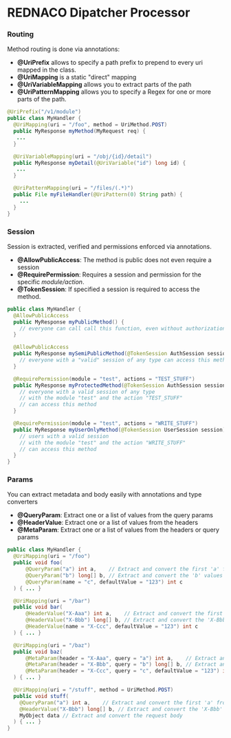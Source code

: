 # REDNACO Dipatcher Processor

### Routing

Method routing is done via annotations:
 - **@UriPrefix** allows to specify a path prefix to prepend to every uri mapped in the class.
 - **@UriMapping** is a static "direct" mapping
 - **@UriVariableMapping** allows you to extract parts of the path
 - **@UriPatternMapping** allows you to specify a Regex for one or more parts of the path.
```java
@UriPrefix("/v1/module")
public class MyHandler {
  @UriMapping(uri = "/foo", method = UriMethod.POST)
  public MyResponse myMethod(MyRequest req) {
   ...
  }

  @UriVariableMapping(uri = "/obj/{id}/detail")
  public MyResponse myDetail(@UriVariable("id") long id) {
   ...
  }

  @UriPatternMapping(uri = "/files/(.*)")
  public File myFileHandler(@UriPattern(0) String path) {
    ...
  }
}
```

### Session
Session is extracted, verified and permissions enforced via annotations.
 - **@AllowPublicAccess**: The method is public does not even require a session
 - **@RequirePermission**: Requires a session and permission for the specific *module/action*.
 - **@TokenSession**: If specified a session is required to access the method.

```java
public class MyHandler {
  @AllowPublicAccess
  public MyResponse myPublicMethod() {
    // everyone can call call this function, even without authorization
  }

  @AllowPublicAccess
  public MyResponse mySemiPublicMethod(@TokenSession AuthSession session) {
    // everyone with a "valid" session of any type can access this method
  }

  @RequirePermission(module = "test", actions = "TEST_STUFF")
  public MyResponse myProtectedMethod(@TokenSession AuthSession session) {
    // everyone with a valid session of any type
    // with the module "test" and the action "TEST_STUFF"
    // can access this method
  }

  @RequirePermission(module = "test", actions = "WRITE_STUFF")
  public MyResponse myUserOnlyMethod(@TokenSession UserSession session) {
    // users with a valid session
    // with the module "test" and the action "WRITE_STUFF"
    // can access this method
  }
}
```

### Params
You can extract metadata and body easily with annotations and type converters
 - **@QueryParam**: Extract one or a list of values from the query params
 - **@HeaderValue**: Extract one or a list of values from the headers
 - **@MetaParam**: Extract one or a list of values from the headers or query params
```java
public class MyHandler {
  @UriMapping(uri = "/foo")
  public void foo(
      @QueryParam("a") int a,    // Extract and convert the first 'a' from query params
      @QueryParam("b") long[] b, // Extract and convert the 'b' values from query params
      @QueryParam(name = "c", defaultValue = "123") int c
  ) { ... }

  @UriMapping(uri = "/bar")
  public void bar(
      @HeaderValue("X-Aaa") int a,    // Extract and convert the first 'X-Aaa' from the headers
      @HeaderValue("X-Bbb") long[] b, // Extract and convert the 'X-Bbb' values from the headers
      @HeaderValue(name = "X-Ccc", defaultValue = "123") int c
  ) { ... }

  @UriMapping(uri = "/baz")
  public void baz(
      @MetaParam(header = "X-Aaa", query = "a") int a,    // Extract and convert the first 'a' from the headers
      @MetaParam(header = "X-Bbb", query = "b") long[] b, // Extract and convert the 'b' values from the headers
      @MetaParam(header = "X-Ccc", query = "c", defaultValue = "123") int c
  ) { ... }

  @UriMapping(uri = "/stuff", method = UriMethod.POST)
  public void stuff(
    @QueryParam("a") int a,    // Extract and convert the first 'a' from query params
    @HeaderValue("X-Bbb") long[] b, // Extract and convert the 'X-Bbb' values from the headers
    MyObject data // Extract and convert the request body
  ) { ... }
}
```
